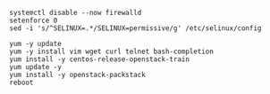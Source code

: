 
    systemctl disable --now firewalld
    setenforce 0
    sed -i 's/^SELINUX=.*/SELINUX=permissive/g' /etc/selinux/config

    yum -y update
    yum -y install vim wget curl telnet bash-completion
    yum install -y centos-release-openstack-train
    yum update -y
    yum install -y openstack-packstack
    reboot
